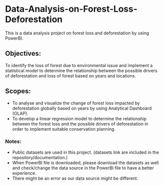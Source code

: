 # Data-Analysis-on-Forest-Loss-Deforestation
This is a data analysis project on forest loss and deforestation by using PowerBI. 

## Objectives:
To identify the loss of forest due to environmental issue and implement a statistical model to determine the relationship between the possible drivers of deforestation and loss of forest based on years and locations. 

## Scopes:
- To analyse and visualize the change of forest loss impacted by deforestation globally based on years by using Analytical Dashboard (OLAP).
- To develop a linear regression model to determine the relationship between the forest loss and the possible drivers of deforestation in order to implement suitable conservation  planning. 

### Notes:
- Public datasets are used in this project. (datasets link are included in the repository/documentation.)
- When PowerBI file is downloaded, please download the datasets as well and check/change the data source in the PowerBI file to have a better experience. 
- There might be an error as our data source might be different. 

